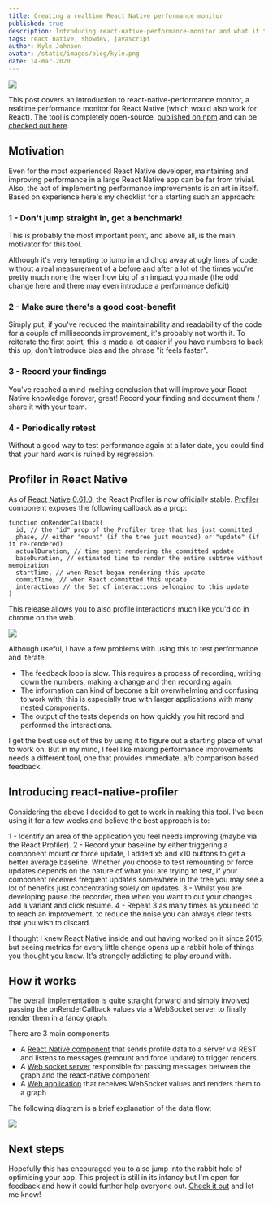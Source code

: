 ```yaml
---
title: Creating a realtime React Native performance monitor
published: true
description: Introducing react-native-performance-monitor and what it taught me
tags: react native, showdev, javascript
author: Kyle Johnson
avatar: /static/images/blog/kyle.png
date: 14-mar-2020
---
```


<img src="https://github.com/BulletTrainHQ/react-native-performance-monitor/raw/master/example.gif"/>

This post covers an introduction to react-native-performance monitor, a realtime performance monitor for React Native (which would also work for React). The tool is completely open-source, [published on npm](https://www.npmjs.com/package/react-native-performance-monitor) and can be [checked out here](https://github.com/BulletTrainHQ/react-native-performance-monitor#readme).

## Motivation

Even for the most experienced React Native developer, maintaining and improving performance in a large React Native app can be far from trivial. Also, the act of implementing performance improvements is an art in itself. Based on experience here's my checklist for a starting such an approach:

### 1 - Don't jump straight in, get a benchmark!

This is probably the most important point, and above all, is the main motivator for this tool. 

Although it's very tempting to jump in and chop away at ugly lines of code, without a real measurement of a before and after a lot of the times you're pretty much none the wiser how big of an impact you made (the odd change here and there may even introduce a performance deficit) 

### 2 - Make sure there's a good cost-benefit

Simply put, if you've reduced the maintainability and readability of the code for a couple of milliseconds improvement, it's probably not worth it. To reiterate the first point, this is made a lot easier if you have numbers to back this up, don't introduce bias and the phrase "it feels faster".  

### 3 - Record your findings
You've reached a mind-melting conclusion that will improve your React Native knowledge forever, great! Record your finding and document them / share it with your team.

### 4 - Periodically retest
Without a good way to test performance again at a later date, you could find that your hard work is ruined by regression.  

## Profiler in React Native

As of [React Native 0.61.0](https://github.com/react-native-community/releases/blob/master/CHANGELOG.md#0610), the React Profiler is now officially stable. [Profiler](https://reactjs.org/docs/profiler.html) component exposes the following callback as a prop: 

```
function onRenderCallback(
  id, // the "id" prop of the Profiler tree that has just committed
  phase, // either "mount" (if the tree just mounted) or "update" (if it re-rendered)
  actualDuration, // time spent rendering the committed update
  baseDuration, // estimated time to render the entire subtree without memoization
  startTime, // when React began rendering this update
  commitTime, // when React committed this update
  interactions // the Set of interactions belonging to this update
)
```

This release allows you to also profile interactions much like you'd do in chrome on the web.

<img src="https://reactjs.org/static/3046f500b9bfc052bde8b7b3b3cfc243/1e088/flame-chart.png"/>

Although useful, I have a few problems with using this to test performance and iterate.

- The feedback loop is slow. This requires a process of recording, writing down the numbers, making a change and then recording again.
- The information can kind of become a bit overwhelming and confusing to work with, this is especially true with larger applications with many nested components.
- The output of the tests depends on how quickly you hit record and performed the interactions.

I get the best use out of this by using it to figure out a starting place of what to work on. But in my mind, I feel like making performance improvements needs a different tool, one that provides immediate, a/b comparison based feedback.

## Introducing react-native-profiler

Considering the above I decided to get to work in making this tool. I've been using it for a few weeks and believe the best approach is to:

1 - Identify an area of the application you feel needs improving (maybe via the React Profiler).
2 - Record your baseline by either triggering a component mount or force update, I added x5 and x10 buttons to get a better average baseline. Whether you choose to test remounting or force updates depends on the nature of what you are trying to test, if your component receives frequent updates somewhere in the tree you may see a lot of benefits just concentrating solely on updates.
3 - Whilst you are developing pause the recorder, then when you want to out your changes add a variant and click resume.
4 - Repeat 3 as many times as you need to to reach an improvement, to reduce the noise you can always clear tests that you wish to discard. 

I thought I knew React Native inside and out having worked on it since 2015, but seeing metrics for every little change opens up a rabbit hole of things you thought you knew. It's strangely addicting to play around with.

## How it works

The overall implementation is quite straight forward and simply involved passing the onRenderCallback values via a WebSocket server to finally render them in a fancy graph.

There are 3 main components:

- A [React Native component](https://github.com/BulletTrainHQ/react-native-performance-monitor/blob/master/lib/provider.js) that sends profile data to a server via REST and listens to messages (remount and force update) to trigger renders.
- A [Web socket server](https://github.com/BulletTrainHQ/react-native-performance-monitor/blob/master/lib/src/server.js) responsible for passing messages between the graph and the react-native component
- A [Web application](https://github.com/BulletTrainHQ/react-native-performance-monitor/blob/master/components/App.js) that receives WebSocket values and renders them to a graph

The following diagram is a brief explanation of the data flow:

<img src="https://github.com/BulletTrainHQ/react-native-performance-monitor/raw/master/data-flow.png"/>

## Next steps

Hopefully this has encouraged you to also jump into the rabbit hole of optimising your app. This project is still in its infancy but I'm open for feedback and how it could further help everyone out. [Check it out](https://github.com/BulletTrainHQ/react-native-performance-monitorhttps://github.com/BulletTrainHQ/react-native-performance-monitor) and let me know! 

